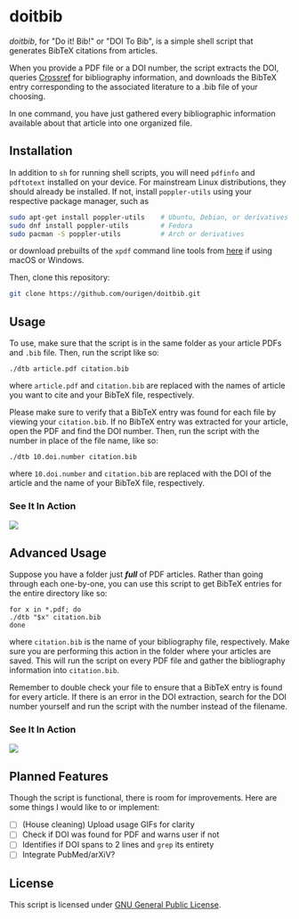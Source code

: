 # doitbib

*doitbib*, for "Do it! Bib!" or "DOI To Bib", is a simple shell script that generates BibTeX citations from articles.

When you provide a PDF file or a DOI number, the script extracts the DOI, queries
[Crossref](https://crossref.org) for bibliography information, and downloads the BibTeX entry corresponding to the associated literature to a .bib file of your choosing.

In one command, you have just gathered every bibliographic information available about that article into one organized file.

## Installation

In addition to `sh` for running shell scripts, you will need `pdfinfo` and `pdftotext` installed on your device. For mainstream Linux distributions, they should already be installed. If not, install `poppler-utils` using your respective package manager, such as

```sh
sudo apt-get install poppler-utils    # Ubuntu, Debian, or derivatives
sudo dnf install poppler-utils        # Fedora
sudo pacman -S poppler-utils          # Arch or derivatives
```

or download prebuilts of the `xpdf` command line tools from [here](https://www.xpdfreader.com/download.html) if using
macOS or Windows.

Then, clone this repository:

```sh
git clone https://github.com/ourigen/doitbib.git
```

## Usage

To use, make sure that the script is in the same folder as your article PDFs and `.bib` file. Then, run the script like so:

```
./dtb article.pdf citation.bib
```

where `article.pdf` and `citation.bib` are replaced with the names of article you want to cite and your BibTeX file, respectively.

Please make sure to verify that a BibTeX entry was found for each file by viewing your `citation.bib`. If no BibTeX entry was extracted for your article, open the PDF and find the DOI number. Then, run the script with the number in place of the file name, like so:

```
./dtb 10.doi.number citation.bib
```

where `10.doi.number` and `citation.bib` are replaced with the DOI of the article and the name of your BibTeX file, respectively.

### See It In Action

<a href="https://asciinema.org/a/XDtAICiieRaHjw4EJM6LEJBPa" target="_blank"><img src="https://asciinema.org/a/XDtAICiieRaHjw4EJM6LEJBPa.svg" /></a>

## Advanced Usage

Suppose you have a folder just ***full*** of PDF articles. Rather than going through each one-by-one, you can use this script to get BibTeX entries for the entire directory like so:

```
for x in *.pdf; do
./dtb "$x" citation.bib
done
```

where `citation.bib` is the name of your bibliography file, respectively. Make sure you are performing this action in the folder where your articles are saved. This will run the script on every PDF file and gather the bibliography information into `citation.bib`.

Remember to double check your file to ensure that a BibTeX entry is found for every article. If there is an error in the DOI extraction, search for the DOI number yourself and run the script with the number instead of the filename.

### See It In Action

<a href="https://asciinema.org/a/oadrTOax29dg1pObn6alu6ALJ" target="_blank"><img src="https://asciinema.org/a/oadrTOax29dg1pObn6alu6ALJ.svg" /></a>

## Planned Features

Though the script is functional, there is room for improvements. Here are some things I would like to or implement:

* [ ] (House cleaning) Upload usage GIFs for clarity
* [ ] Check if DOI was found for PDF and warns user if not
* [ ] Identifies if DOI spans to 2 lines and `grep` its entirety
* [ ] Integrate PubMed/arXiV?

## License

This script is licensed under [GNU General Public License](LICENSE.md).
